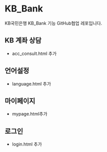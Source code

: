 # KB_Bank

KB국민은행 KB_Bank 기능 GitHub협업 레포입니다.

## KB 계좌 상담

- acc_consult.html 추가

## 언어설정

- language.html 추가

## 마이페이지

- mypage.html추가

## 로그인

- login.html 추가
